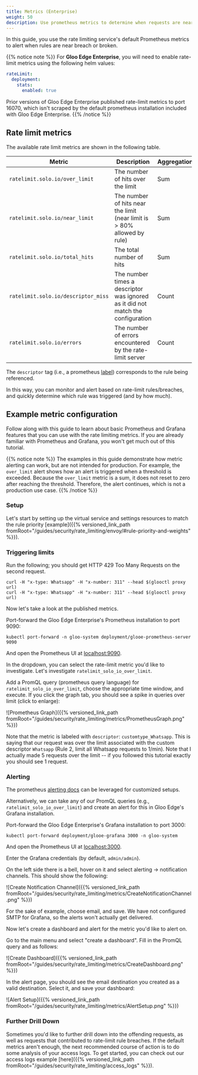 ```yaml
---
title: Metrics (Enterprise)
weight: 50
description: Use prometheus metrics to determine when requests are near or over rate-limits.
---
```


In this guide, you use the rate limiting service's default Prometheus metrics to alert when rules are near breach or broken.

{{% notice note %}}
For **Gloo Edge Enterprise**, you will need to enable rate-limit metrics using the following helm values:
```yaml
rateLimit:
  deployment:
    stats:
      enabled: true
```
Prior versions of Gloo Edge Enterprise published rate-limit metrics to port 16070, which isn't scraped by the default
prometheus installation included with Gloo Edge Enterprise.
{{% /notice %}}

## Rate limit metrics

The available rate limit metrics are shown in the following table.

|Metric|Description|Aggregation|Tag|
|------|-----------|-----------|---|
|`ratelimit.solo.io/over_limit`|The number of hits over the limit|Sum|`descriptor`|
|`ratelimit.solo.io/near_limit`|The number of hits near the limit (near limit is > 80% allowed by rule)|Sum|`descriptor`|
|`ratelimit.solo.io/total_hits`|The total number of hits|Sum|`descriptor`|
|`ratelimit.solo.io/descriptor_miss`|The number times a descriptor was ignored as it did not match the configuration|Count|N/A|
|`ratelimit.solo.io/errors`|The number of errors encountered by the rate-limit server|Count|`type`|

The `descriptor` tag (i.e., a prometheus [label](https://prometheus.io/docs/practices/naming/#labels)) corresponds to
the rule being referenced.

In this way, you can monitor and alert based on rate-limit rules/breaches, and quickly determine which rule was
triggered (and by how much).

## Example metric configuration

Follow along with this guide to learn about basic Prometheus and Grafana features that you can use with the rate limiting metrics. If you are already familiar with Prometheus and Grafana, you won't get much out
of this tutorial.

{{% notice note %}}
The examples in this guide demonstrate how metric alerting can work, but are not intended for production. For example, the `over_limit` alert shows how an alert is triggered when a threshold is exceeded. Because the `over_limit` metric is a sum, it does not reset to zero after reaching the threshold. Therefore, the alert continues, which is not a production use case.
{{% /notice %}}

### Setup
Let's start by setting up the virtual service and settings resources to match the rule priority
[example]({{% versioned_link_path fromRoot="/guides/security/rate_limiting/envoy/#rule-priority-and-weights" %}}).

### Triggering limits

Run the following; you should get HTTP 429 Too Many Requests on the second request.
```shell
curl -H "x-type: Whatsapp" -H "x-number: 311" --head $(glooctl proxy url)
curl -H "x-type: Whatsapp" -H "x-number: 311" --head $(glooctl proxy url)
```

Now let's take a look at the published metrics.

Port-forward the Gloo Edge Enterprise's Prometheus installation to port 9090:

```shell
kubectl port-forward -n gloo-system deployment/glooe-prometheus-server 9090
```

And open the Prometheus UI at [localhost:9090](http://localhost:9090).

In the dropdown, you can select the rate-limit metric you'd like to investigate. Let's investigate
`ratelimit_solo_io_over_limit`.

Add a PromQL query (prometheus query language) for `ratelimit_solo_io_over_limit`, choose the appropriate time window,
and execute. If you click the graph tab, you should see a spike in queries over limit (click to enlarge):

![Prometheus Graph]({{% versioned_link_path fromRoot="/guides/security/rate_limiting/metrics/PrometheusGraph.png" %}})

Note that the metric is labeled with `descriptor`: `customtype_Whatsapp`. This is saying that our request was over the
limit associated with the custom descriptor `Whatsapp` (Rule 2, limit all Whatsapp requests to 1/min). Note that I
actually made 5 requests over the limit -- if you followed this tutorial exactly you should see 1 request.

### Alerting

The prometheus [alerting docs](https://prometheus.io/docs/alerting/overview/) can be leveraged for customized setups.

Alternatively, we can take any of our PromQL queries (e.g., `ratelimit_solo_io_over_limit`) and create an alert for
this in Gloo Edge's Grafana installation.

Port-forward the Gloo Edge Enterprise's Grafana installation to port 3000:
```shell
kubectl port-forward deployment/glooe-grafana 3000 -n gloo-system
```
And open the Prometheus UI at [localhost:3000](http://localhost:3000).

Enter the Grafana credentials (by default, `admin/admin`).

On the left side there is a bell, hover on it and select alerting -> notification channels. This should show the
following:

![Create Notification Channel]({{% versioned_link_path fromRoot="/guides/security/rate_limiting/metrics/CreateNotificationChannel.png" %}})

For the sake of example, choose email, and save. We have not configured SMTP for Grafana, so the alerts won't actually
get delivered.

Now let's create a dashboard and alert for the metric you'd like to alert on.

Go to the main menu and select "create a dashboard". Fill in the PromQL query and as follows:

![Create Dashboard]({{% versioned_link_path fromRoot="/guides/security/rate_limiting/metrics/CreateDashboard.png" %}})

In the alert page, you should see the email destination you created as a valid destination. Select it, and save your
dashboard:

![Alert Setup]({{% versioned_link_path fromRoot="/guides/security/rate_limiting/metrics/AlertSetup.png" %}})

### Further Drill Down

Sometimes you'd like to further drill down into the offending requests, as well as requests that contributed to
rate-limit rule breaches. If the default metrics aren't enough, the next recommended course of action is to do some
analysis of your access logs. To get started, you can check out our access logs example
[here]({{% versioned_link_path fromRoot="/guides/security/rate_limiting/access_logs" %}}).
